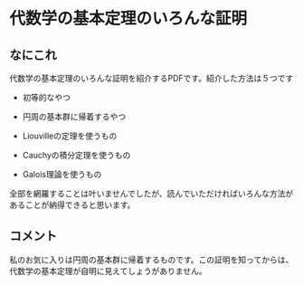 # 代数学の基本定理のいろんな証明

## なにこれ

代数学の基本定理のいろんな証明を紹介するPDFです。紹介した方法は５つです

* 初等的なやつ

* 円周の基本群に帰着するやつ

* Liouvilleの定理を使うもの

* Cauchyの積分定理を使うもの

* Galois理論を使うもの

全部を網羅することは叶いませんでしたが、読んでいただければいろんな方法があることが納得できると思います。

## コメント

私のお気に入りは円周の基本群に帰着するものです。この証明を知ってからは、代数学の基本定理が自明に見えてしょうがありません。
